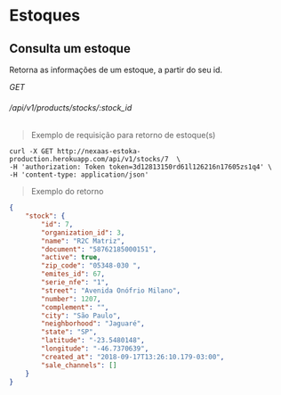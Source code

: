 # Estoques

## Consulta um estoque

Retorna as informações de um estoque, a partir do seu id.

<div class="api-endpoint">
    <div class="endpoint-data">
        <i class="label label-get">GET</i>
        <h6>/api/v1/products/stocks/:stock_id</h6>
    </div>
</div>

> Exemplo de requisição para retorno de estoque(s)

```shell
curl -X GET http://nexaas-estoka-production.herokuapp.com/api/v1/stocks/7  \
-H 'authorization: Token token=3d12813150rd61l126216n17605zs1q4' \
-H 'content-type: application/json'

```

> Exemplo do retorno

```json
{
    "stock": {
        "id": 7,
        "organization_id": 3,
        "name": "R2C Matriz",
        "document": "58762185000151",
        "active": true,
        "zip_code": "05348-030 ",
        "emites_id": 67,
        "serie_nfe": "1",
        "street": "Avenida Onófrio Milano",
        "number": 1207,
        "complement": "",
        "city": "São Paulo",
        "neighborhood": "Jaguaré",
        "state": "SP",
        "latitude": "-23.5480148",
        "longitude": "-46.7370639",
        "created_at": "2018-09-17T13:26:10.179-03:00",
        "sale_channels": []
    }
}
```
